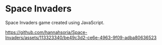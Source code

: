 # Space Invaders

Space Invaders game created using JavaScript.

https://github.com/hannahsoria/Space-Invaders/assets/113323340/be49c3d2-ce6e-4963-9f09-adba80636523
